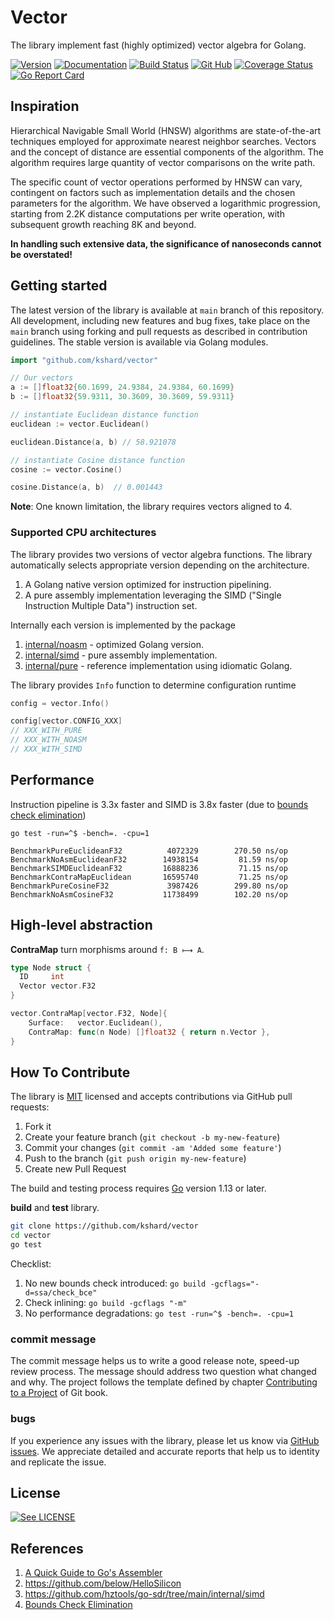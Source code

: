 # Vector

The library implement fast (highly optimized) vector algebra for Golang.

[![Version](https://img.shields.io/github/v/tag/kshard/vector?label=version)](https://github.com/kshard/vector/releases)
[![Documentation](https://pkg.go.dev/badge/github.com/kshard/vector)](https://pkg.go.dev/github.com/kshard/vector)
[![Build Status](https://github.com/kshard/vector/workflows/build/badge.svg)](https://github.com/kshard/vector/actions/)
[![Git Hub](https://img.shields.io/github/last-commit/kshard/vector.svg)](https://github.com/kshard/vector)
[![Coverage Status](https://coveralls.io/repos/github/kshard/vector/badge.svg?branch=main)](https://coveralls.io/github/kshard/vector?branch=main)
[![Go Report Card](https://goreportcard.com/badge/github.com/kshard/vector)](https://goreportcard.com/report/github.com/kshard/vector)


## Inspiration

Hierarchical Navigable Small World (HNSW) algorithms are state-of-the-art techniques employed for approximate nearest neighbor searches. Vectors and the concept of distance are essential components of the algorithm. The algorithm requires large quantity of vector comparisons on the write path.

The specific count of vector operations performed by HNSW can vary, contingent on factors such as implementation details and the chosen parameters for the algorithm. We have observed a logarithmic progression, starting from 2.2K distance computations per write operation, with subsequent growth reaching 8K and beyond.

**In handling such extensive data, the significance of nanoseconds cannot be overstated!**


## Getting started

The latest version of the library is available at `main` branch of this repository. All development, including new features and bug fixes, take place on the `main` branch using forking and pull requests as described in contribution guidelines. The stable version is available via Golang modules.

```go
import "github.com/kshard/vector"

// Our vectors
a := []float32{60.1699, 24.9384, 24.9384, 60.1699}
b := []float32{59.9311, 30.3609, 30.3609, 59.9311}

// instantiate Euclidean distance function
euclidean := vector.Euclidean()

euclidean.Distance(a, b) // 58.921078

// instantiate Cosine distance function
cosine := vector.Cosine()

cosine.Distance(a, b)  // 0.001443
```

**Note**: One known limitation, the library requires vectors aligned to 4.

### Supported CPU architectures

The library provides two versions of vector algebra functions. The library automatically selects appropriate version depending on the architecture.

1. A Golang native version optimized for instruction pipelining.
2. A pure assembly implementation leveraging the SIMD ("Single Instruction Multiple Data") instruction set.

Internally each version is implemented by the package
1. [internal/noasm](internal/noasm/) - optimized Golang version.
2. [internal/simd](internal/simd/) - pure assembly implementation.
3. [internal/pure](internal/pure/) - reference implementation using idiomatic Golang.

The library provides `Info` function to determine configuration runtime

```go
config = vector.Info()

config[vector.CONFIG_XXX]
// XXX_WITH_PURE
// XXX_WITH_NOASM
// XXX_WITH_SIMD
```

## Performance

Instruction pipeline is 3.3x faster and SIMD is 3.8x faster (due to [bounds check elimination](https://go101.org/article/bounds-check-elimination.html))

```
go test -run=^$ -bench=. -cpu=1

BenchmarkPureEuclideanF32          4072329        270.50 ns/op
BenchmarkNoAsmEuclideanF32        14938154         81.59 ns/op
BenchmarkSIMDEuclideanF32         16888236         71.15 ns/op
BenchmarkContraMapEuclidean       16595740         71.25 ns/op
BenchmarkPureCosineF32             3987426        299.80 ns/op
BenchmarkNoAsmCosineF32           11738499        102.20 ns/op
```

## High-level abstraction

**ContraMap** turn morphisms around `f: B ⟼ A`.

```go
type Node struct {
  ID     int
  Vector vector.F32
}

vector.ContraMap[vector.F32, Node]{
	Surface:   vector.Euclidean(),
	ContraMap: func(n Node) []float32 { return n.Vector },
}
```


## How To Contribute

The library is [MIT](LICENSE) licensed and accepts contributions via GitHub pull requests:

1. Fork it
2. Create your feature branch (`git checkout -b my-new-feature`)
3. Commit your changes (`git commit -am 'Added some feature'`)
4. Push to the branch (`git push origin my-new-feature`)
5. Create new Pull Request

The build and testing process requires [Go](https://golang.org) version 1.13 or later.

**build** and **test** library.

```bash
git clone https://github.com/kshard/vector
cd vector
go test
```

Checklist:
1. No new bounds check introduced: `go build -gcflags="-d=ssa/check_bce"`
2. Check inlining: `go build -gcflags "-m"`
3. No performance degradations: `go test -run=^$ -bench=. -cpu=1`


### commit message

The commit message helps us to write a good release note, speed-up review process. The message should address two question what changed and why. The project follows the template defined by chapter [Contributing to a Project](http://git-scm.com/book/ch5-2.html) of Git book.

### bugs

If you experience any issues with the library, please let us know via [GitHub issues](https://github.com/kshard/vectors/issue). We appreciate detailed and accurate reports that help us to identity and replicate the issue. 


## License

[![See LICENSE](https://img.shields.io/github/license/kshard/vector.svg?style=for-the-badge)](LICENSE)


## References
1. [A Quick Guide to Go's Assembler](https://go.dev/doc/asm)
2. https://github.com/below/HelloSilicon
3. https://github.com/hztools/go-sdr/tree/main/internal/simd
4. [Bounds Check Elimination](https://go101.org/article/bounds-check-elimination.html)
 